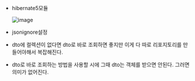 - hibernate5모듈

  ![image](https://user-images.githubusercontent.com/108928206/195782555-2852a385-6db8-45a3-b1c8-50ea63e53225.png)

- jsonignore설정

- dto에 컬렉션이 없다면 dto로 바로 조회하면 좋지만 이게 다 따로 리포지토리를 만들어야해서 복잡해진다.
- dto로 바로 조회하는 방법을 사용할 시에 그때 dto는 객체를 받으면 안된다. 그러면 의미가 없어진다.
